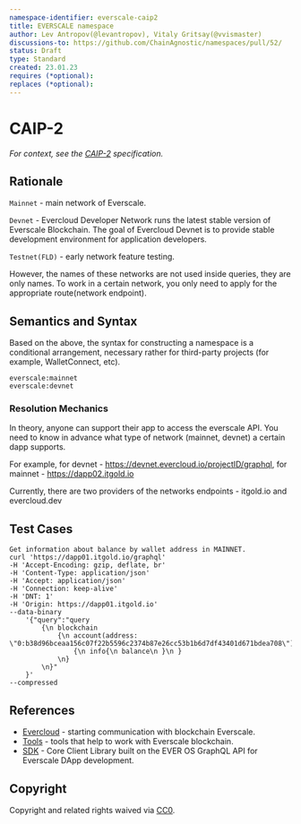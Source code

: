 ```yaml
---
namespace-identifier: everscale-caip2
title: EVERSCALE namespace
author: Lev Antropov(@levantropov), Vitaly Gritsay(@vvismaster)
discussions-to: https://github.com/ChainAgnostic/namespaces/pull/52/
status: Draft
type: Standard
created: 23.01.23
requires (*optional):
replaces (*optional):
---
```


# CAIP-2

*For context, see the [CAIP-2](https://github.com/ChainAgnostic/CAIPs/blob/master/CAIPs/caip-X.md) specification.*

## Rationale
`Mainnet` - main network of Everscale.

`Devnet` - Evercloud Developer Network runs
the latest stable version of Everscale Blockchain.
The goal of Evercloud Devnet is to provide
stable development environment for application developers.

`Testnet(FLD)` - early network feature testing.

However, the names of these networks
are not used inside queries, they are only names.
To work in a certain network, you only need
to apply for the appropriate route(network endpoint).

## Semantics and Syntax
Based on the above, the syntax for constructing
a namespace is a conditional arrangement,
necessary rather for third-party projects
(for example, WalletConnect, etc).
```
everscale:mainnet
everscale:devnet
```

### Resolution Mechanics
In theory, anyone can support their app to access the everscale API.
You need to know in advance what type of network
(mainnet, devnet) a certain dapp supports.

For example, for devnet - https://devnet.evercloud.io/projectID/graphql,
for mainnet - https://dapp02.itgold.io

Currently, there are two providers
of the networks endpoints - itgold.io and evercloud.dev

## Test Cases
```
Get information about balance by wallet address in MAINNET.
curl 'https://dapp01.itgold.io/graphql'
-H 'Accept-Encoding: gzip, deflate, br'
-H 'Content-Type: application/json'
-H 'Accept: application/json'
-H 'Connection: keep-alive'
-H 'DNT: 1'
-H 'Origin: https://dapp01.itgold.io'
--data-binary
    '{"query":"query
        {\n blockchain
            {\n account(address: \"0:b38d96bceaa156c07f22b5596c2374b87e26cc53b1b6d7df43401d671bdea708\")
                {\n info{\n balance\n }\n }
            \n}
        \n}"
    }'
--compressed
```
## References
* [Evercloud](https://docs.evercloud.dev/products/evercloud/get-started) -
starting communication with blockchain Everscale.
* [Tools](https://docs.everscale.network/develop/tools/overview) -
tools that help to work with Everscale blockchain.
* [SDK](https://docs.everos.dev/ever-sdk/) - Core Client Library built on the EVER OS GraphQL API for Everscale DApp development.
## Copyright
Copyright and related rights waived via [CC0](https://creativecommons.org/publicdomain/zero/1.0/).
